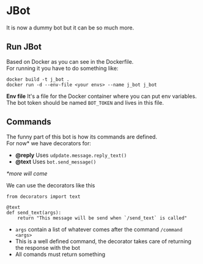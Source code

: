 JBot
===

It is now a dummy bot but it can be so much more.

## Run JBot
Based on Docker as you can see in the Dockerfile.  
For running it you have to do something like:
```
docker build -t j_bot .
docker run -d --env-file <your envs> --name j_bot j_bot
```
__Env file__ It's a file for the Docker container where you can put env variables. The bot token should be named `BOT_TOKEN` and lives in this file.


## Commands
The funny part of this bot is how its commands are defined.  
For now* we have decorators for:
* __@reply__  Uses `udpdate.message.reply_text()`
* __@text__  Uses `bot.send_message()`

_*more will come_

We can use the decorators like this
```
from decorators import text

@text
def send_text(args):
    return "This message will be send when `/send_text` is called"
```

* `args` contain a list of whatever comes after the command `/command <args>`
* This is a well defined command, the decorator takes care of returning the response with the bot
* All comands must return something